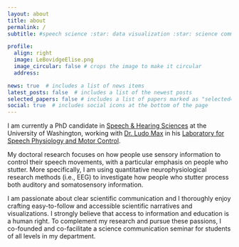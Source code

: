 ```yaml
---
layout: about
title: about
permalink: /
subtitle: #speech science :star: data visualization :star: science communication :star: she or they

profile:
  align: right
  image: LeBovidgeElise.png
  image_circular: false # crops the image to make it circular
  address: 

news: true  # includes a list of news items
latest_posts: false  # includes a list of the newest posts
selected_papers: false # includes a list of papers marked as "selected={true}"
social: true  # includes social icons at the bottom of the page
---
```


I am currently a PhD candidate in [Speech & Hearing Sciences](https://sphsc.washington.edu/) at the University of Washington, working with [Dr. Ludo Max](https://sphsc.washington.edu/content/ludo-max) in his [Laboratory for Speech Physiology and Motor Control](http://faculty.washington.edu/ludomax/lab/). 

My doctoral research focuses on how people use sensory information to control their speech movements, with a particular emphasis on people who stutter. More specifically, I am using quantitative neurophysiological research methods (i.e., EEG) to investigate how people who stutter process both auditory and somatosensory information. 

I am passionate about clear scientific communication and I thoroughly enjoy crafting easy-to-follow and accessible scientific narratives and visualizations. I strongly believe that access to information and education is a human right. To complement my research and pursue these passions, I co-founded and co-facilitate a science communication seminar for students of all levels in my department.